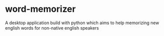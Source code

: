 # word-memorizer
A desktop application build with python which aims to help memorizing new english words for non-native english speakers
